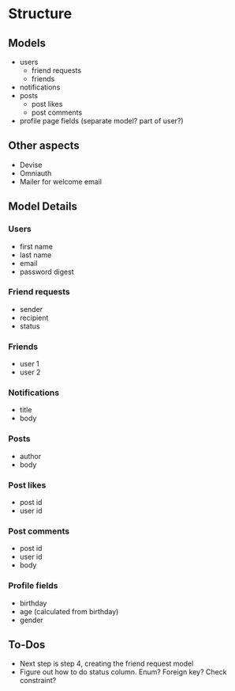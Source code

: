 # Structure

## Models
- users
  - friend requests
  - friends
- notifications
- posts
  - post likes
  - post comments
- profile page fields (separate model? part of user?)

## Other aspects
- Devise
- Omniauth
- Mailer for welcome email

## Model Details

### Users
- first name
- last name
- email
- password digest

### Friend requests
- sender
- recipient
- status

### Friends
- user 1
- user 2

### Notifications
- title
- body

### Posts
- author
- body

### Post likes
- post id
- user id

### Post comments
- post id
- user id
- body

### Profile fields
- birthday
- age (calculated from birthday)
- gender

## To-Dos
- Next step is step 4, creating the friend request model
- Figure out how to do status column. Enum? Foreign key? Check constraint?